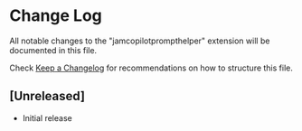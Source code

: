 # Change Log

All notable changes to the "jamcopilotprompthelper" extension will be documented in this file.

Check [Keep a Changelog](http://keepachangelog.com/) for recommendations on how to structure this file.

## [Unreleased]

- Initial release